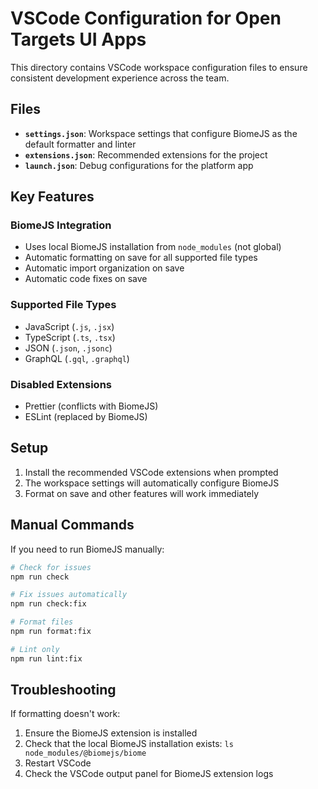 # VSCode Configuration for Open Targets UI Apps

This directory contains VSCode workspace configuration files to ensure consistent development experience across the team.

## Files

- **`settings.json`**: Workspace settings that configure BiomeJS as the default formatter and linter
- **`extensions.json`**: Recommended extensions for the project
- **`launch.json`**: Debug configurations for the platform app

## Key Features

### BiomeJS Integration
- Uses local BiomeJS installation from `node_modules` (not global)
- Automatic formatting on save for all supported file types
- Automatic import organization on save
- Automatic code fixes on save

### Supported File Types
- JavaScript (`.js`, `.jsx`)
- TypeScript (`.ts`, `.tsx`)
- JSON (`.json`, `.jsonc`)
- GraphQL (`.gql`, `.graphql`)

### Disabled Extensions
- Prettier (conflicts with BiomeJS)
- ESLint (replaced by BiomeJS)

## Setup

1. Install the recommended VSCode extensions when prompted
2. The workspace settings will automatically configure BiomeJS
3. Format on save and other features will work immediately

## Manual Commands

If you need to run BiomeJS manually:

```bash
# Check for issues
npm run check

# Fix issues automatically
npm run check:fix

# Format files
npm run format:fix

# Lint only
npm run lint:fix
```

## Troubleshooting

If formatting doesn't work:
1. Ensure the BiomeJS extension is installed
2. Check that the local BiomeJS installation exists: `ls node_modules/@biomejs/biome`
3. Restart VSCode
4. Check the VSCode output panel for BiomeJS extension logs
